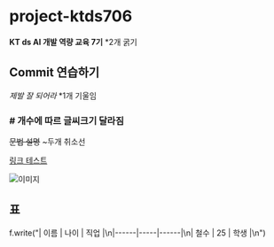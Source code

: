 # project-ktds706
**KT ds AI 개발 역량 교육 7기** *2개 굵기
## Commit 연습하기
*제발 잘 되어라* *1개 기울임 
### # 개수에 따르 글씨크기 달라짐
~~문법 설명~~  ~두개 취소선

[링크 테스트](http://www.naver.com)

![이미지]()

## 표
f.write("| 이름 | 나이 | 직업 |\n|------|-----|------|\n| 철수 | 25 | 학생 |\n")